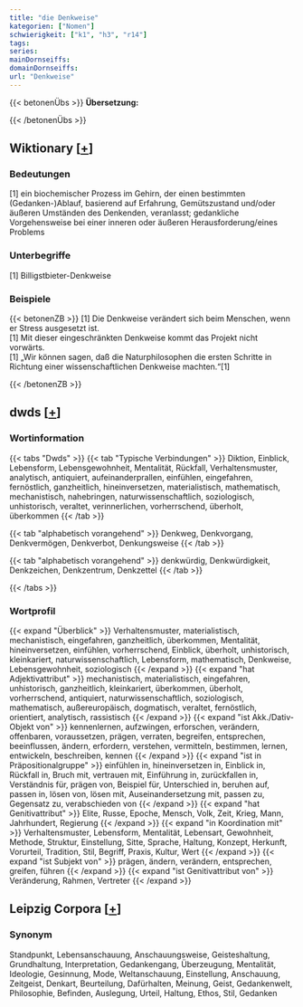 ```yaml
---
title: "die Denkweise"
kategorien: ["Nomen"]
schwierigkeit: ["k1", "h3", "r14"]
tags:
series:
mainDornseiffs:
domainDornseiffs:
url: "Denkweise"
---
```


{{< betonenÜbs >}}
**Übersetzung:**  
  
{{< /betonenÜbs >}}

## Wiktionary [[+](https://de.wiktionary.org/wiki/Denkweise)]

### Bedeutungen
[1] ein biochemischer Prozess im Gehirn, der einen bestimmten (Gedanken-)Ablauf, basierend auf Erfahrung, Gemütszustand und/oder äußeren Umständen des Denkenden, veranlasst; gedankliche Vorgehensweise bei einer inneren oder äußeren Herausforderung/eines Problems  

### Unterbegriffe
[1] Billigstbieter-Denkweise  

### Beispiele
{{< betonenZB >}}
[1] Die Denkweise verändert sich beim Menschen, wenn er Stress ausgesetzt ist.  
[1] Mit dieser eingeschränkten Denkweise kommt das Projekt nicht vorwärts.  
[1] „Wir können sagen, daß die Naturphilosophen die ersten Schritte in Richtung einer wissenschaftlichen Denkweise machten.“[1]  

{{< /betonenZB >}}


## dwds [[+](https://www.dwds.de/wb/Denkweise)]

### Wortinformation
{{< tabs "Dwds" >}}
{{< tab "Typische Verbindungen" >}}
Diktion, Einblick, Lebensform, Lebensgewohnheit, Mentalität, Rückfall, Verhaltensmuster, analytisch, antiquiert, aufeinanderprallen, einfühlen, eingefahren, fernöstlich, ganzheitlich, hineinversetzen, materialistisch, mathematisch, mechanistisch, nahebringen, naturwissenschaftlich, soziologisch, unhistorisch, veraltet, verinnerlichen, vorherrschend, überholt, überkommen
{{< /tab >}}

{{< tab "alphabetisch vorangehend" >}}
Denkweg, Denkvorgang, Denkvermögen, Denkverbot, Denkungsweise
{{< /tab >}}

{{< tab "alphabetisch vorangehend" >}}
denkwürdig, Denkwürdigkeit, Denkzeichen, Denkzentrum, Denkzettel
{{< /tab >}}

{{< /tabs >}}

### Wortprofil
{{< expand "Überblick" >}} Verhaltensmuster, materialistisch, mechanistisch, eingefahren, ganzheitlich, überkommen, Mentalität, hineinversetzen, einfühlen, vorherrschend, Einblick, überholt, unhistorisch, kleinkariert, naturwissenschaftlich, Lebensform, mathematisch, Denkweise, Lebensgewohnheit, soziologisch {{< /expand >}}
{{< expand "hat Adjektivattribut" >}} mechanistisch, materialistisch, eingefahren, unhistorisch, ganzheitlich, kleinkariert, überkommen, überholt, vorherrschend, antiquiert, naturwissenschaftlich, soziologisch, mathematisch, außereuropäisch, dogmatisch, veraltet, fernöstlich, orientiert, analytisch, rassistisch {{< /expand >}}
{{< expand "ist Akk./Dativ-Objekt von" >}} kennenlernen, aufzwingen, erforschen, verändern, offenbaren, voraussetzen, prägen, verraten, begreifen, entsprechen, beeinflussen, ändern, erfordern, verstehen, vermitteln, bestimmen, lernen, entwickeln, beschreiben, kennen {{< /expand >}}
{{< expand "ist in Präpositionalgruppe" >}} einfühlen in, hineinversetzen in, Einblick in, Rückfall in, Bruch mit, vertrauen mit, Einführung in, zurückfallen in, Verständnis für, prägen von, Beispiel für, Unterschied in, beruhen auf, passen in, lösen von, lösen mit, Auseinandersetzung mit, passen zu, Gegensatz zu, verabschieden von {{< /expand >}}
{{< expand "hat Genitivattribut" >}} Elite, Russe, Epoche, Mensch, Volk, Zeit, Krieg, Mann, Jahrhundert, Regierung {{< /expand >}}
{{< expand "in Koordination mit" >}} Verhaltensmuster, Lebensform, Mentalität, Lebensart, Gewohnheit, Methode, Struktur, Einstellung, Sitte, Sprache, Haltung, Konzept, Herkunft, Vorurteil, Tradition, Stil, Begriff, Praxis, Kultur, Wert {{< /expand >}}
{{< expand "ist Subjekt von" >}} prägen, ändern, verändern, entsprechen, greifen, führen {{< /expand >}}
{{< expand "ist Genitivattribut von" >}} Veränderung, Rahmen, Vertreter {{< /expand >}}

## Leipzig Corpora [[+](https://corpora.uni-leipzig.de/en/res?word=Denkweise&corpusId=deu_newscrawl-public_2018)]


### Synonym
Standpunkt, Lebensanschauung, Anschauungsweise, Geisteshaltung, Grundhaltung, Interpretation, Gedankengang, Überzeugung, Mentalität, Ideologie, Gesinnung, Mode, Weltanschauung, Einstellung, Anschauung, Zeitgeist, Denkart, Beurteilung, Dafürhalten, Meinung, Geist, Gedankenwelt, Philosophie, Befinden, Auslegung, Urteil, Haltung, Ethos, Stil, Gedanken


